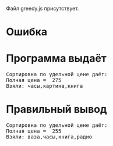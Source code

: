 Файл greedy.js присутствует.
# Ошибка
# Программа выдаёт
<pre>
Сортировка по удельной цене даёт:
Полная цена =  275
Взяли: часы,картина,книга
</pre>
# Правильный вывод
<pre>Сортировка по удельной цене даёт:
Полная цена =  255
Взяли: ваза,часы,книга,радио
</pre>